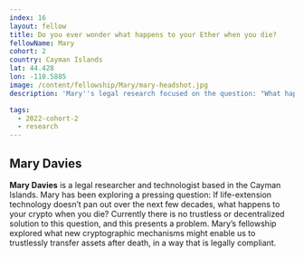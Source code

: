 ```yaml
---
index: 16 
layout: fellow
title: Do you ever wonder what happens to your Ether when you die?
fellowName: Mary
cohort: 2
country: Cayman Islands
lat: 44.428
lon: -110.5885
image: /content/fellowship/Mary/mary-headshot.jpg
description: 'Mary''s legal research focused on the question: "What happens to our crypto when we die?"'

tags:
  - 2022-cohort-2
  - research
---
```


## Mary Davies

**Mary Davies** is a legal researcher and technologist based in the Cayman Islands. Mary has been exploring a pressing question: If life-extension technology doesn’t pan out over the next few decades, what happens to your crypto when you die? Currently there is no trustless or decentralized solution to this question, and this presents a problem. Mary’s fellowship explored what new cryptographic mechanisms might enable us to trustlessly transfer assets after death, in a way that is legally compliant.

